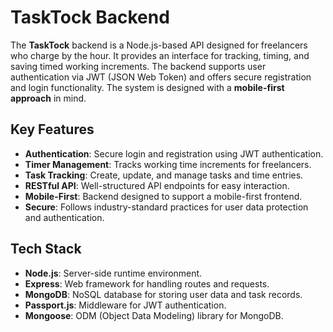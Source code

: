 # TaskTock Backend

The **TaskTock** backend is a Node.js-based API designed for freelancers who charge by the hour. It provides an interface for tracking, timing, and saving timed working increments. The backend supports user authentication via JWT (JSON Web Token) and offers secure registration and login functionality. The system is designed with a **mobile-first approach** in mind.

## Key Features

- **Authentication**: Secure login and registration using JWT authentication.
- **Timer Management**: Tracks working time increments for freelancers.
- **Task Tracking**: Create, update, and manage tasks and time entries.
- **RESTful API**: Well-structured API endpoints for easy interaction.
- **Mobile-First**: Backend designed to support a mobile-first frontend.
- **Secure**: Follows industry-standard practices for user data protection and authentication.

## Tech Stack

- **Node.js**: Server-side runtime environment.
- **Express**: Web framework for handling routes and requests.
- **MongoDB**: NoSQL database for storing user data and task records.
- **Passport.js**: Middleware for JWT authentication.
- **Mongoose**: ODM (Object Data Modeling) library for MongoDB.
